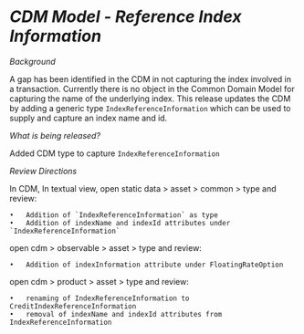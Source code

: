# *CDM Model - Reference Index Information*

_Background_

A gap has been identified in the CDM in not capturing the index involved in a transaction. Currently there is no object in the Common Domain Model for capturing the name of the underlying index. This release updates the CDM by adding a generic type `IndexReferenceInformation` which can be used to supply and capture an index name and id.

_What is being released?_

Added CDM type to capture `IndexReferenceInformation` 

_Review Directions_


In CDM, In textual view, 
open static data > asset > common > type and review:
 
	•	Addition of `IndexReferenceInformation` as type
	•	Addition of indexName and indexId attributes under `IndexReferenceInformation`
	
open cdm > observable > asset > type and review:

	•	Addition of indexInformation attribute under FloatingRateOption

open cdm > product > asset > type and review:

	•	renaming of IndexReferenceInformation to CreditIndexReferenceInformation
	•	removal of indexName and indexId attributes from IndexReferenceInformation
